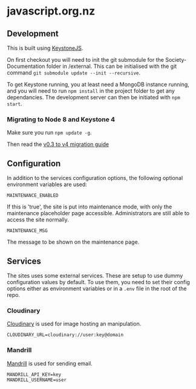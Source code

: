 # javascript.org.nz

## Development

This is built using [KeystoneJS](http://keystonejs.com/).

On first checkout you will need to init the git submodule for the Society-Documentation folder in /external. This can be initialised with the git command `git submodule update --init --recursive`.

To get Keystone running, you at least need a MongoDB instance running, and you will need to run `npm install` in the project folder to get any dependancies. The development server can then be initiated with `npm start`.

### Migrating to Node 8 and Keystone 4

Make sure you run `npm update -g`.

Then read the [v0.3 to v4 migration guide](https://github.com/keystonejs/keystone/blob/master/docs/guides/v0.3-to-v4.0-Upgrade-Guide.md)

## Configuration

In addition to the services configuration options, the following optional environment variables are used:

    MAINTENANCE_ENABLED

If this is 'true', the site is put into maintenance mode, with only the maintenance placeholder page accessible.
Administrators are still able to access the site normally.

    MAINTENANCE_MSG

The message to be shown on the maintenance page.

## Services

The sites uses some external services. These are setup to use dummy configuration values by default. To use them, you need to set their config options either as environment variables or in a ```.env``` file in the root of the repo.

### Cloudinary

[Cloudinary](http://cloudinary.com/) is used for image hosting an manipulation.

    CLOUDINARY_URL=cloudinary://user:key@domain

### Mandrill

[Mandrill](http://mandrill.com) is used for sending email.

    MANDRILL_API_KEY=key
    MANDRILL_USERNAME=user
